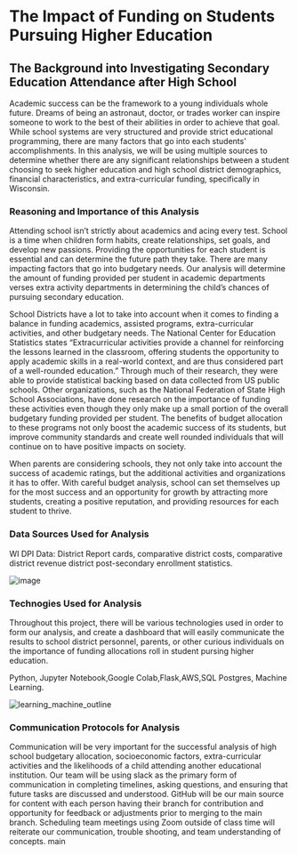 # The Impact of Funding on Students Pursuing Higher Education 
## The Background into Investigating Secondary Education Attendance after High School
Academic success can be the framework to a young individuals whole future. Dreams of being an astronaut, doctor, or trades worker can inspire someone to work to the best of their abilities in order to achieve that goal. While school systems are very structured and provide strict educational programming, there are many factors that go into each students’ accomplishments. In this analysis, we will be using multiple sources to determine whether there are any significant relationships between a student choosing to seek higher education and high school district demographics, financial characteristics, and extra-curricular funding, specifically in Wisconsin.
### Reasoning and Importance of this Analysis
Attending school isn’t strictly about academics and acing every test. School is a time when children form habits, create relationships, set goals, and develop new passions. Providing the opportunities for each student is essential and can determine the future path they take. There are many impacting factors that go into budgetary needs. Our analysis will determine the amount of funding provided per student in academic departments verses extra activity departments in determining the child’s chances of pursuing secondary education. 

School Districts have a lot to take into account when it comes to finding a balance in funding academics, assisted programs, extra-curricular activities, and other budgetary needs. The National Center for Education Statistics states “Extracurricular activities provide a channel for reinforcing the lessons learned in the classroom, offering students the opportunity to apply academic skills in a real-world context, and are thus considered part of a well-rounded education.” Through much of their research, they were able to provide statistical backing based on data collected from US public schools. Other organizations, such as the National Federation of State High School Associations, have done research on the importance of funding these activities even though they only make up a small portion of the overall budgetary funding provided per student. The benefits of budget allocation to these programs not only boost the academic success of its students, but improve community standards and create well rounded individuals that will continue on to have positive impacts on society. 

When parents are considering schools, they not only take into account the success of academic ratings, but the additional activities and organizations it has to offer. With careful budget analysis, school can set themselves up for the most success and an opportunity for growth by attracting more students, creating a positive reputation, and providing resources for each student to thrive.
 

### Data Sources Used for Analysis
WI DPI Data: District Report cards, comparative district costs, comparative district revenue district post-secondary enrollment statistics.

![image](https://user-images.githubusercontent.com/100329223/179616093-a332e5b9-e28f-4820-809b-dc30af90e528.png)

### Technogies Used for Analysis
Throughout this project, there will be various technologies used in order to form our analysis, and create a dashboard that will easily communicate the results to school district personnel, parents, or other curious individuals on the importance of funding allocations roll in student pursing higher education. 

Python, Jupyter Notebook,Google Colab,Flask,AWS,SQL Postgres, Machine Learning.

![learning_machine_outline](https://user-images.githubusercontent.com/100329223/179615531-3e59a72d-a969-4546-8c42-e6ea8cb83860.png)


### Communication Protocols for Analysis
Communication will be very important for the successful analysis of high school budgetary allocation, socioeconomic factors, extra-curricular activities and the likelihoods of a child attending another educational institution. Our team will be using slack as the primary form of communication in completing timelines, asking questions, and ensuring that future tasks are discussed and understood. GitHub will be our main source for content with each person having their branch for contribution and opportunity for feedback or adjustments prior to merging to the main branch. Scheduling team meetings using Zoom outside of class time will reiterate our communication, trouble shooting, and team understanding of concepts. main
